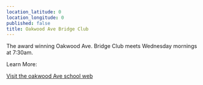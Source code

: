 ```yaml
---
location_latitude: 0
location_longitude: 0
published: false
title: Oakwood Ave Bridge Club
---
```

The award winning Oakwood Ave. Bridge Club meets Wednesday mornings at 7:30am.
  
Learn More:  


[Visit the oakwood Ave school web](http://www.orange.k12.nj.us/oakwood)

